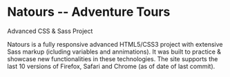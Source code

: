 # Natours -- Adventure Tours
Advanced CSS &amp; Sass Project

Natours is a fully responsive advanced HTML5/CSS3 project with extensive Sass markup (icluding variables and annimations).  It was built to practice & showcase new functionalities in these technologies.  The site supports the last 10 versions of Firefox, Safari and Chrome (as of date of last commit).

